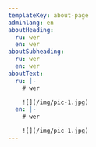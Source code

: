 ```yaml
---
templateKey: about-page
adminlang: en
aboutHeading:
  ru: wer
  en: wer
aboutSubheading:
  ru: wer
  en: wer
aboutText:
  ru: |-
    # wer

    ![](/img/pic-1.jpg)
  en: |-
    # wer

    ![](/img/pic-1.jpg)
---
```

